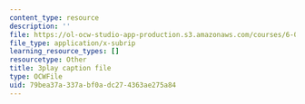 ```yaml
---
content_type: resource
description: ''
file: https://ol-ocw-studio-app-production.s3.amazonaws.com/courses/6-01sc-introduction-to-electrical-engineering-and-computer-science-i-spring-2011/79bea37a337abf0adc274363ae275a84_CG4ihzTaGdM.srt
file_type: application/x-subrip
learning_resource_types: []
resourcetype: Other
title: 3play caption file
type: OCWFile
uid: 79bea37a-337a-bf0a-dc27-4363ae275a84
---
```

